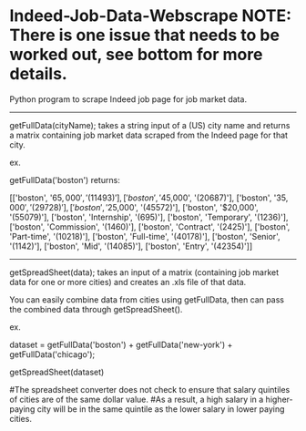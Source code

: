 # Indeed-Job-Data-Webscrape NOTE: There is one issue that needs to be worked out, see bottom for more details.
Python program to scrape Indeed job page for job market data.
_____
getFullData(cityName); takes a string input of a (US) city name and returns a matrix containing job market
data scraped from the Indeed page for that city.


ex.

getFullData('boston') returns:

[['boston', '$65,000', '(11493)'],
 ['boston', '$45,000', '(20687)'],
 ['boston', '$35,000', '(29728)'],
 ['boston', '$25,000', '(45572)'],
 ['boston', '$20,000', '(55079)'],
 ['boston', 'Internship', '(695)'],
 ['boston', 'Temporary', '(1236)'],
 ['boston', 'Commission', '(1460)'],
 ['boston', 'Contract', '(2425)'],
 ['boston', 'Part-time', '(10218)'],
 ['boston', 'Full-time', '(40178)'],
 ['boston', 'Senior', '(1142)'],
 ['boston', 'Mid', '(14085)'],
 ['boston', 'Entry', '(42354)']]
 
 _____
 getSpreadSheet(data); takes an input of a matrix (containing job market data for one or more cities) and creates an .xls 
 file of that data.
 
 You can easily combine data from cities using getFullData, then can pass the combined data through getSpreadSheet().
 
 ex.
 
 dataset = getFullData('boston') + getFullData('new-york') + getFullData('chicago');
 
 getSpreadSheet(dataset)
 
 #The spreadsheet converter does not check to ensure that salary quintiles of cities are of the same dollar value.
 #As a result, a high salary in a higher-paying city will be in the same quintile as the lower salary in lower paying cities.
